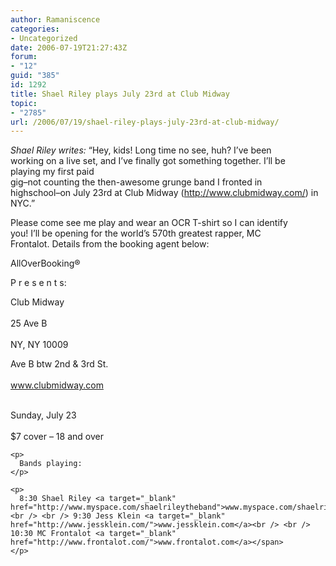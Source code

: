 ```yaml
---
author: Ramaniscence
categories:
- Uncategorized
date: 2006-07-19T21:27:43Z
forum:
- "12"
guid: "385"
id: 1292
title: Shael Riley plays July 23rd at Club Midway
topic:
- "2785"
url: /2006/07/19/shael-riley-plays-july-23rd-at-club-midway/
---
```


<span class="postbody"><em>Shael Riley writes: </em>&#8220;Hey, kids! Long time no see, huh? I&#8217;ve been<br /> working on a live set, and I&#8217;ve finally got something together. I&#8217;ll be<br /> playing my first paid<br /> gig&#8211;not counting the then-awesome grunge band I fronted in<br /> highschool&#8211;on July 23rd at Club Midway (http://www.clubmidway.com/) in<br /> NYC.&#8221;</span>
  
<span class="postbody">Please come see me play and wear an OCR T-shirt so I can identify<br /> you! I&#8217;ll be opening for the world&#8217;s 570th greatest rapper, MC<br /> Frontalot. Details from the booking agent below:</p> 

<p>
  AllOverBooking®
</p>

<p>
  P r e s e n t s:
</p>

<p>
  Club Midway<br /> <br /> 25 Ave B<br /> <br /> NY, NY 10009
</p>

<p>
  Ave B btw 2nd & 3rd St.<br /> <br /> <a target="_blank" href="http://www.clubmidway.com/">www.clubmidway.com</a>
</p>

<p>
  </span><span class="postbody"><br /> Sunday, July 23</span><br /><span class="postbody"><br /> $7 cover &#8211; 18 and over</p> 
  
  <p>
    </span><span class="postbody"></p> 
    
    <p>
      Bands playing:
    </p>
    
    <p>
      8:30 Shael Riley <a target="_blank" href="http://www.myspace.com/shaelrileytheband">www.myspace.com/shaelrileytheband</a><br /> <br /> 9:30 Jess Klein <a target="_blank" href="http://www.jessklein.com/">www.jessklein.com</a><br /> <br /> 10:30 MC Frontalot <a target="_blank" href="http://www.frontalot.com/">www.frontalot.com</a></span>
    </p>